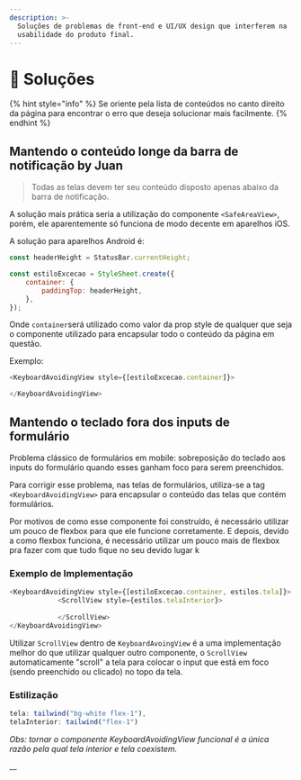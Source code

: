 ```yaml
---
description: >-
  Soluções de problemas de front-end e UI/UX design que interferem na
  usabilidade do produto final.
---
```


# 🧩 Soluções

{% hint style="info" %}
Se oriente pela lista de conteúdos no canto direito da página para encontrar o erro que deseja solucionar mais facilmente.
{% endhint %}

## Mantendo o conteúdo longe da barra de notificação by Juan

> Todas as telas devem ter seu conteúdo disposto apenas abaixo da barra de notificação.

A solução mais prática seria a utilização do componente `<SafeAreaView>`, porém, ele aparentemente só funciona de modo decente em aparelhos iOS.

A solução para aparelhos Android é:

```javascript
const headerHeight = StatusBar.currentHeight;

const estiloExcecao = StyleSheet.create({
	container: {
		paddingTop: headerHeight,
	},
});

```

Onde `container`será utilizado como valor da prop style de qualquer que seja o componente utilizado para encapsular todo o conteúdo da página em questão.

Exemplo:

```javascript
<KeyboardAvoidingView style={[estiloExcecao.container]}>

</KeyboardAvoidingView>
```

## Mantendo o teclado fora dos inputs de formulário

Problema clássico de formulários em mobile: sobreposição do teclado aos inputs do formulário quando esses ganham foco para serem preenchidos.

Para corrigir esse problema, nas telas de formulários, utiliza-se a tag `<KeyboardAvoidingView>` para encapsular o conteúdo das telas que contém formulários.

Por motivos de como esse componente foi construído, é necessário utilizar um pouco de flexbox para que ele funcione corretamente. E depois, devido a como flexbox funciona, é necessário utilizar um pouco mais de flexbox pra fazer com que tudo fique no seu devido lugar k

### Exemplo de Implementação

```javascript
<KeyboardAvoidingView style={[estiloExcecao.container, estilos.tela]}>
			<ScrollView style={estilos.telaInterior}>
			
			</ScrollView>
</KeyboardAvoidingView>
```

Utilizar `ScrollView` dentro de `KeyboardAvoingView` é a uma implementação melhor do que utilizar qualquer outro componente, o `ScrollView` automaticamente "scroll" a tela para colocar o input que está em foco \(sendo preenchido ou clicado\) no topo da tela.

### Estilização

```javascript
tela: tailwind("bg-white flex-1"),
telaInterior: tailwind("flex-1")
```

_Obs: tornar o componente KeyboardAvoidingView funcional é a única razão pela qual tela interior e tela coexistem._

\_\_

